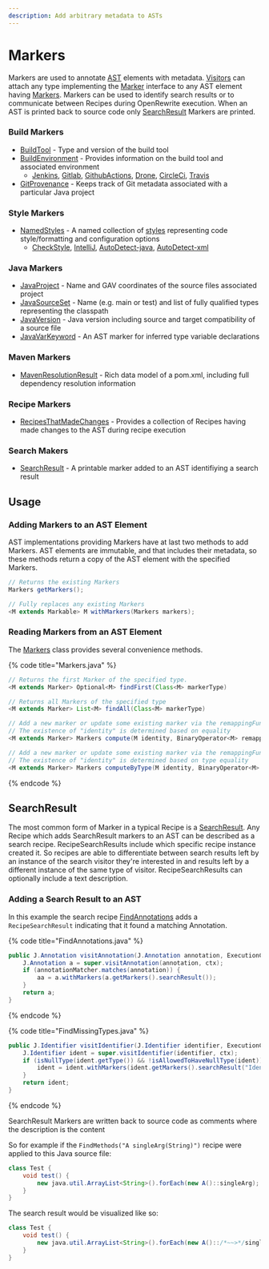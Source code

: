 ```yaml
---
description: Add arbitrary metadata to ASTs
---
```


# Markers

Markers are used to annotate [AST](abstract-syntax-trees.md) elements with metadata. [Visitors](visitors.md) can attach any type implementing the [Marker](https://github.com/openrewrite/rewrite/blob/master/rewrite-core/src/main/java/org/openrewrite/marker/Marker.java) interface to any AST element having [Markers](https://github.com/openrewrite/rewrite/blob/main/rewrite-core/src/main/java/org/openrewrite/marker/Markers.java). Markers can be used to identify search results or to communicate between Recipes during OpenRewrite execution. When an AST is printed back to source code only [SearchResult](markers.md#searchresult) Markers are printed.&#x20;

### Build Markers

* [BuildTool](https://github.com/openrewrite/rewrite/blob/main/rewrite-core/src/main/java/org/openrewrite/marker/BuildTool.java) - Type and version of the build tool
* [BuildEnvironment](https://github.com/openrewrite/rewrite/blob/main/rewrite-core/src/main/java/org/openrewrite/marker/ci/BuildEnvironment.java) - Provides information on the build tool and associated environment
  * [Jenkins](https://github.com/openrewrite/rewrite/blob/main/rewrite-core/src/main/java/org/openrewrite/marker/ci/JenkinsBuildEnvironment.java), [Gitlab](https://github.com/openrewrite/rewrite/blob/main/rewrite-core/src/main/java/org/openrewrite/marker/ci/GitlabBuildEnvironment.java), [GithubActions](https://github.com/openrewrite/rewrite/blob/main/rewrite-core/src/main/java/org/openrewrite/marker/ci/GithubActionsBuildEnvironment.java), [Drone](https://github.com/openrewrite/rewrite/blob/main/rewrite-core/src/main/java/org/openrewrite/marker/ci/DroneBuildEnvironment.java), [CircleCi](https://github.com/openrewrite/rewrite/blob/main/rewrite-core/src/main/java/org/openrewrite/marker/ci/CircleCiBuildEnvironment.java), [Travis](https://github.com/openrewrite/rewrite/blob/main/rewrite-core/src/main/java/org/openrewrite/marker/ci/TravisBuildEnvironment.java)
* [GitProvenance](https://github.com/openrewrite/rewrite/blob/master/rewrite-core/src/main/java/org/openrewrite/marker/GitProvenance.java#L34) - Keeps track of Git metadata associated with a particular Java project

### Style Markers

* [NamedStyles](https://github.com/openrewrite/rewrite/blob/main/rewrite-core/src/main/java/org/openrewrite/style/NamedStyles.java) - A named collection of [styles](styles.md) representing code style/formatting and configuration options
  * [CheckStyle](https://github.com/openrewrite/rewrite/blob/main/rewrite-java/src/main/java/org/openrewrite/java/style/Checkstyle.java), [IntelliJ](https://github.com/openrewrite/rewrite/blob/master/rewrite-java/src/main/java/org/openrewrite/java/style/IntelliJ.java), [AutoDetect-java](https://github.com/openrewrite/rewrite/blob/main/rewrite-java/src/main/java/org/openrewrite/java/style/Autodetect.java), [AutoDetect-xml](https://github.com/openrewrite/rewrite/blob/main/rewrite-xml/src/main/java/org/openrewrite/xml/style/Autodetect.java)

### Java Markers

* [JavaProject](https://github.com/openrewrite/rewrite/blob/main/rewrite-java/src/main/java/org/openrewrite/java/marker/JavaProject.java) - Name and GAV coordinates of the source files associated project
* [JavaSourceSet](https://github.com/openrewrite/rewrite/blob/main/rewrite-java/src/main/java/org/openrewrite/java/marker/JavaSourceSet.java) - Name (e.g. main or test) and list of fully qualified types representing the classpath
* [JavaVersion](https://github.com/openrewrite/rewrite/blob/main/rewrite-java/src/main/java/org/openrewrite/java/marker/JavaVersion.java) - Java version including source and target compatibility of a source file
* [JavaVarKeyword](https://github.com/openrewrite/rewrite/blob/main/rewrite-java/src/main/java/org/openrewrite/java/tree/JavaVarKeyword.java) - An AST marker for inferred type variable declarations

### Maven Markers

* [MavenResolutionResult](https://github.com/openrewrite/rewrite/blob/main/rewrite-maven/src/main/java/org/openrewrite/maven/tree/MavenResolutionResult.java) - Rich data model of a pom.xml, including full dependency resolution information

### Recipe Markers

* [RecipesThatMadeChanges](https://github.com/openrewrite/rewrite/blob/main/rewrite-core/src/main/java/org/openrewrite/marker/RecipesThatMadeChanges.java) - Provides a collection of Recipes having made changes to the AST during recipe execution

### Search Makers&#x20;

* [SearchResult](markers.md#recipesearchresult) - A printable marker added to an AST identifiying a search result

## Usage

### Adding Markers to an AST Element

AST implementations providing Markers have at last two methods to add Markers. AST elements are immutable, and that includes their metadata, so these methods return a copy of the AST element with the specified Markers.

```java
// Returns the existing Markers
Markers getMarkers();

// Fully replaces any existing Markers
<M extends Markable> M withMarkers(Markers markers);
```

### Reading Markers from an AST Element

The [Markers](https://github.com/openrewrite/rewrite/blob/master/rewrite-core/src/main/java/org/openrewrite/marker/Markers.java) class provides several convenience methods.

{% code title="Markers.java" %}
```java
// Returns the first Marker of the specified type.
<M extends Marker> Optional<M> findFirst(Class<M> markerType)

// Returns all Markers of the specified type
<M extends Marker> List<M> findAll(Class<M> markerType)

// Add a new marker or update some existing marker via the remappingFunction
// The existence of "identity" is determined based on equality
<M extends Marker> Markers compute(M identity, BinaryOperator<M> remappingFunction)

// Add a new marker or update some existing marker via the remappingFunction
// The existence of "identity" is determined based on type equality
<M extends Marker> Markers computeByType(M identity, BinaryOperator<M> remappingFunction)
```
{% endcode %}

## SearchResult

The most common form of Marker in a typical Recipe is a [SearchResult](https://github.com/openrewrite/rewrite/blob/main/rewrite-core/src/main/java/org/openrewrite/marker/SearchResult.java). Any Recipe which adds SearchResult markers to an AST can be described as a search recipe. RecipeSearchResults include which specific recipe instance created it. So recipes are able to differentiate between search results left by an instance of the search visitor they're interested in and results left by a different instance of the same type of visitor. RecipeSearchResults can optionally include a text description.

### Adding a Search Result to an AST

In this example the search recipe [FindAnnotations](https://github.com/openrewrite/rewrite/blob/master/rewrite-java/src/main/java/org/openrewrite/java/search/FindAnnotations.java) adds a `RecipeSearchResult` indicating that it found a matching Annotation.

{% code title="FindAnnotations.java" %}
```java
public J.Annotation visitAnnotation(J.Annotation annotation, ExecutionContext ctx) {
    J.Annotation a = super.visitAnnotation(annotation, ctx);
    if (annotationMatcher.matches(annotation)) {
        aa = a.withMarkers(a.getMarkers().searchResult());
    }
    return a;
}
```
{% endcode %}

{% code title="FindMissingTypes.java" %}
```java
public J.Identifier visitIdentifier(J.Identifier identifier, ExecutionContext ctx) {
    J.Identifier ident = super.visitIdentifier(identifier, ctx);
    if (isNullType(ident.getType()) && !isAllowedToHaveNullType(ident)) {
        ident = ident.withMarkers(ident.getMarkers().searchResult("Identifier type is null"));
    }
    return ident;
}
```
{% endcode %}

SearchResult Markers are written back to source code as comments where the description is the content

So for example if the `FindMethods("A singleArg(String)")` recipe were applied to this Java source file:

```java
class Test {
    void test() {
        new java.util.ArrayList<String>().forEach(new A()::singleArg);
    }
}
```

The search result would be visualized like so:

```java
class Test {
    void test() {
        new java.util.ArrayList<String>().forEach(new A()::/*~~>*/singleArg);
    }
}
```
